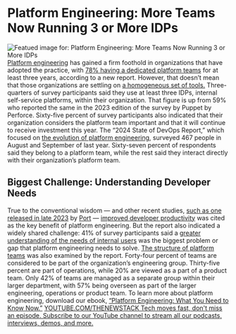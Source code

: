 # Platform Engineering: More Teams Now Running 3 or More IDPs
![Featued image for: Platform Engineering: More Teams Now Running 3 or More IDPs](https://cdn.thenewstack.io/media/2024/04/24f1ce33-platform-engineering-image-2-1024x576.jpg)
[Platform engineering](https://thenewstack.io/platform-engineering/) has gained a firm foothold in organizations that have adopted the practice, with [78% having a dedicated platform teams](https://www.puppet.com/blog/state-devops-report-2024) for at least three years, according to a new report.
However, that doesn’t mean that those organizations are settling on
[a homogeneous set of tools.](https://thenewstack.io/a-guide-to-open-source-platform-engineering/) Three-quarters of survey participants said they use at least three IDPs, internal self-service platforms, within their organization. That figure is up from 59% who reported the same in the 2023 edition of the survey by Puppet by Perforce.
Sixty-five percent of survey participants also indicated that their organization considers the platform team important and that it will continue to receive investment this year.
The “2024 State of DevOps Report,” which focused on
[the evolution of platform engineering](https://thenewstack.io/platform-engineering/architecture-and-design-considerations-for-platform-engineering-teams/), surveyed 467 people in August and September of last year. Sixty-seven percent of respondents said they belong to a platform team, while the rest said they interact directly with their organization’s platform team.
## Biggest Challenge: Understanding Developer Needs
True to the conventional wisdom — and other recent studies,
[such as one released in late 2023](https://thenewstack.io/85-of-engineers-say-theyll-use-an-idp-in-2024/) by [Port](https://www.getport.io/?utm_content=inline+mention) — [improved developer productivity](https://thenewstack.io/platform-engineering-reduces-cognitive-load-and-raises-developer-productivity/) was cited as the key benefit of platform engineering.
But the report also indicated a widely shared challenge: 41% of survey participants said a
[greater understanding of the needs of internal users](https://thenewstack.io/platform-engineers-developers-are-your-customers/) was the biggest problem or gap that platform engineering needs to solve. [The structure of platform teams](https://thenewstack.io/how-to-be-an-effective-platform-engineering-team/) was also examined by the report. Forty-four percent of teams are considered to be part of the organization’s engineering group. Thirty-five percent are part of operations, while 20% are viewed as a part of a product team.
Only 42% of teams are managed as a separate group within their larger department, with 57% being overseen as part of the larger engineering, operations or product team.
To learn more about platform engineering, download our ebook,
[“Platform Engineering: What You Need to Know Now.”](https://thenewstack.io/ebooks/platform-engineering/platform-engineering-what-you-need-to-know-now/) [
YOUTUBE.COM/THENEWSTACK
Tech moves fast, don't miss an episode. Subscribe to our YouTube
channel to stream all our podcasts, interviews, demos, and more.
](https://youtube.com/thenewstack?sub_confirmation=1)